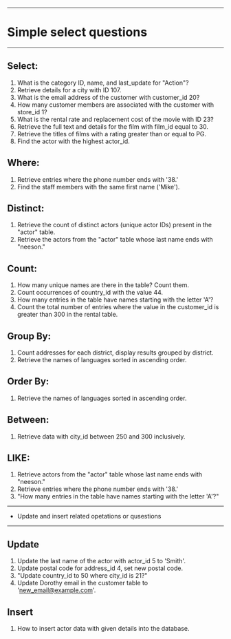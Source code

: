 
*********************************
# Simple select questions
*********************************

## Select:

1. What is the category ID, name, and last_update for "Action"?
2. Retrieve details for a city with ID 107.
3. What is the email address of the customer with customer_id 20?
4. How many customer members are associated with the customer with store_id 1?
5. What is the rental rate and replacement cost of the movie with ID 23?
6. Retrieve the full text and details for the film with film_id equal to 30.
7. Retrieve the titles of films with a rating greater than or equal to PG.
8. Find the actor with the highest actor_id.

## Where:

1. Retrieve entries where the phone number ends with '38.'
2. Find the staff members with the same first name ('Mike').

## Distinct:

1. Retrieve the count of distinct actors (unique actor IDs) present in the "actor" table.
2. Retrieve the actors from the "actor" table whose last name ends with "neeson."

## Count:

1. How many unique names are there in the table? Count them.
2. Count occurrences of country_id with the value 44.
3. How many entries in the table have names starting with the letter 'A'?
4. Count the total number of entries where the value in the customer_id is greater than 300 in the rental table.

## Group By:

1. Count addresses for each district, display results grouped by district.
2. Retrieve the names of languages sorted in ascending order.


## Order By:

1. Retrieve the names of languages sorted in ascending order.


## Between:

1. Retrieve data with city_id between 250 and 300 inclusively.

## LIKE:

1. Retrieve actors from the "actor" table whose last name ends with "neeson."
2. Retrieve entries where the phone number ends with '38.'
3. "How many entries in the table have names starting with the letter 'A'?"


*********************************
* Update and insert related opetations or qusestions
*********************************


## Update
1. Update the last name of the actor with actor_id 5 to 'Smith'.
2. Update postal code for address_id 4, set new postal code.
3. "Update country_id to 50 where city_id is 21?"
4. Update Dorothy  email in the customer table to 'new_email@example.com'.

## Insert
1. How to insert actor data with given details into the database.